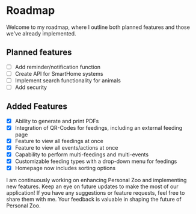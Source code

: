 # Roadmap

Welcome to my roadmap, where I outline both planned features and those we've already implemented.

## Planned features

- [ ] Add reminder/notification function
- [ ] Create API for SmartHome systems
- [ ] Implement search functionality for animals
- [ ] Add security

## Added Features
- [x] Ability to generate and print PDFs
- [x] Integration of QR-Codes for feedings, including an external feeding page
- [x] Feature to view all feedings at once
- [x] Feature to view all events/actions at once
- [x] Capability to perform multi-feedings and multi-events
- [x] Customizable feeding types with a drop-down menu for feedings
- [x] Homepage now includes sorting options

I am continuously working on enhancing Personal Zoo and implementing new features. Keep an eye on future updates to make the most of our application! If you have any suggestions or feature requests, feel free to share them with me. Your feedback is valuable in shaping the future of Personal Zoo.